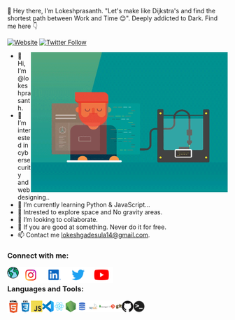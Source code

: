 👋 Hey there, I'm Lokeshprasanth. "Let's make like Dijkstra's and find the shortest path between Work and Time 😊". Deeply addicted to Dark. Find me here 👇

[![Website](https://img.shields.io/website?down_color=red&down_message=offline&label=Lokeshprasanth&style=for-the-badge&up_color=green&up_message=online&url=https%3A%2F%2Flokeshprasanth.me)](https://lokeshprasanth.me)
[![Twitter Follow](https://img.shields.io/twitter/url?color=green&label=follow%20%40lokesh_prasanth&logo=twitter&style=for-the-badge&url=https%3A%2F%2Ftwitter.com%2Flokesh_prashant)](https://twitter.com/lokesh_prashant)

<img align="right" alt="GIF" src="lokesh.gif" width="450" height="320" />

- 👋 Hi, I’m @lokeshprasanth.
- 👀 I’m interested in cybersecurity and webdesigning..
- 🌱 I’m currently learning Python & JavaScript...
- 🤭 Intrested to explore space and No gravity areas.
- 💞️ I’m looking to collaborate.
- 💪 If you are good at something. Never do it for free. 
- 📫 Contact me lokeshgadesula14@gmail.com.

### Connect with me:
[<img align="left" alt="codeSTACKr | globe" width="26px" src="worldwide.png" />][website]
[<img align="left" alt="codeSTACKr | Instagram" width="55px" src="Instagram-Glyph-Color-Logo.wine.svg" />][instagram]
[<img align="left" alt="codeSTACKr | LinkedIn" width="54px" src="LinkedIn-Icon-Logo.wine.svg" />][linkedin]
[<img align="left" alt="codeSTACKr | Twitter" width="54px" src="Twitter-Logo.wine.svg" />][twitter]
[<img align="left" alt="codeSTACKr | YouTube" width="53px" src="YouTube-Icon-Full-Color-Logo.wine.svg" />][youtube]

[website]: https://lokeshprasanth.me
[twitter]: https://twitter.com/lokesh_prashant
[youtube]: https://www.youtube.com/channel/UCJTRuNGKg0md1L6bCB-JMXQ
[instagram]: https://www.instagram.com/lokesh_prashanth_
[linkedin]: https://www.linkedin.com/in/gadesula-lokeshprasanth-701682214/

<br />

### Languages and Tools:
<img align="left" alt="HTML5" width="28px" src="https://raw.githubusercontent.com/github/explore/80688e429a7d4ef2fca1e82350fe8e3517d3494d/topics/html/html.png" />
<img align="left" alt="CSS3" width="26px" src="https://raw.githubusercontent.com/github/explore/80688e429a7d4ef2fca1e82350fe8e3517d3494d/topics/css/css.png" />
<img align="left" alt="JavaScript" width="26px" src="https://raw.githubusercontent.com/github/explore/80688e429a7d4ef2fca1e82350fe8e3517d3494d/topics/javascript/javascript.png" />
<img align="left" alt="Visual Studio Code" width="26px" src="https://raw.githubusercontent.com/github/explore/80688e429a7d4ef2fca1e82350fe8e3517d3494d/topics/visual-studio-code/visual-studio-code.png" />
<img align="left" alt="React" width="26px" src="https://raw.githubusercontent.com/github/explore/80688e429a7d4ef2fca1e82350fe8e3517d3494d/topics/react/react.png" />
<img align="left" alt="Node.js" width="26px" src="https://raw.githubusercontent.com/github/explore/80688e429a7d4ef2fca1e82350fe8e3517d3494d/topics/nodejs/nodejs.png" />
<img align="left" alt="SQL" width="26px" src="https://raw.githubusercontent.com/github/explore/80688e429a7d4ef2fca1e82350fe8e3517d3494d/topics/sql/sql.png" />
<img align="left" alt="MySQL" width="26px" src="https://raw.githubusercontent.com/github/explore/80688e429a7d4ef2fca1e82350fe8e3517d3494d/topics/mysql/mysql.png" />
<img align="left" alt="MongoDB" width="26px" src="https://raw.githubusercontent.com/github/explore/80688e429a7d4ef2fca1e82350fe8e3517d3494d/topics/mongodb/mongodb.png" />
<img align="left" alt="Git" width="26px" src="https://raw.githubusercontent.com/github/explore/80688e429a7d4ef2fca1e82350fe8e3517d3494d/topics/git/git.png" />
<img align="left" alt="GitHub" width="26px" src="https://raw.githubusercontent.com/github/explore/78df643247d429f6cc873026c0622819ad797942/topics/github/github.png" />
<img align="left" alt="Terminal" width="26px" src="https://raw.githubusercontent.com/github/explore/80688e429a7d4ef2fca1e82350fe8e3517d3494d/topics/terminal/terminal.png" />
<br />



